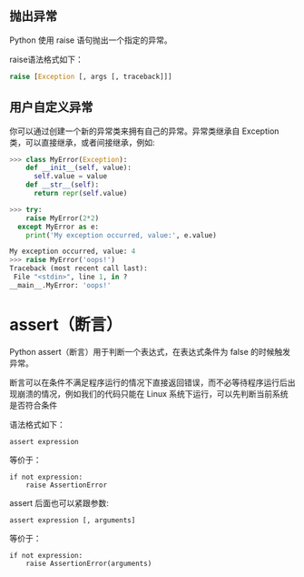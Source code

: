 ## 抛出异常

Python 使用 raise 语句抛出一个指定的异常。

raise语法格式如下：

```python
raise [Exception [, args [, traceback]]]
```

## 用户自定义异常

你可以通过创建一个新的异常类来拥有自己的异常。异常类继承自 Exception 类，可以直接继承，或者间接继承，例如:

```python
>>> class MyError(Exception):
    def __init__(self, value):
      self.value = value
    def __str__(self):
      return repr(self.value)

>>> try:
    raise MyError(2*2)
  except MyError as e:
    print('My exception occurred, value:', e.value)

My exception occurred, value: 4
>>> raise MyError('oops!')
Traceback (most recent call last):
 File "<stdin>", line 1, in ?
__main__.MyError: 'oops!'
```

# assert（断言）

Python assert（断言）用于判断一个表达式，在表达式条件为 false 的时候触发异常。

断言可以在条件不满足程序运行的情况下直接返回错误，而不必等待程序运行后出现崩溃的情况，例如我们的代码只能在 Linux 系统下运行，可以先判断当前系统是否符合条件

语法格式如下：

```
assert expression
```

等价于：

```
if not expression:
    raise AssertionError
```

assert 后面也可以紧跟参数:

```
assert expression [, arguments]
```

等价于：

```
if not expression:
    raise AssertionError(arguments)
```
